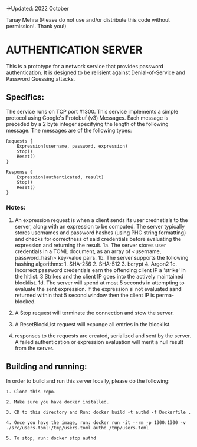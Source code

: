 ->Updated: 2022 October

Tanay Mehra
(Please do not use and/or distribute this code without permission!. Thank you!)

# AUTHENTICATION SERVER

This is a prototype for a network service that provides password authentication.
It is designed to be relisient against Denial-of-Service and Password Guessing attacks.

## Specifics:

The service runs on TCP port #1300.
This service implements a simple protocol using Google's Protobuf (v3) Messages.
Each message is preceded by a 2 byte integer specifying the length of the following message.
The messages are of the following types:
```
Requests {
	Expression(username, password, expression)
	Stop()
	Reset()
}

Response {
	Expression(authenticated, result)
	Stop()
	Reset()
}
```
### Notes:
1. An expression request is when a client sends its user crednetials to the server, along with an expression to be computed. 
The server typically stores usernames and password hashes (using PHC string formatting) and checks for correctness of said credentials 
before evaluating the expression and returning the result.
	1a. The server stores user credentials in a TOML document, as an array of <username, password_hash> key-value pairs.
	1b. The server supports the following hashing algorithms:
		1. SHA-256
		2. SHA-512
		3. bcrypt
		4. Argon2
	1c. Incorrect password credentials earn the offending client IP a 'strike' in the hitlist. 3 Strikes and the client IP goes into the actively maintained blocklist.
	1d. The server will spend at most 5 seconds in attempting to evaluate the sent expression. If the expression si not evaluated aand returned within that 5 second window then the client IP is perma-blocked.

2. A Stop request will terminate the connection and stow the server.

3. A ResetBlockList request will expunge all entries in the blocklist.

4. responses to the requests are created, serialized and sent by the server. A failed authentication or expression evaluation will merit a null result from the server.

## Building and running:
In order to build and run this server locally, please do the following:

	1. Clone this repo.
	
	2. Make sure you have docker installed.
	
	3. CD to this directory and Run: docker build -t authd -f Dockerfile .
	
	4. Once you have the image, run: docker run -it --rm -p 1300:1300 -v ./src/users.toml:/tmp/users.toml authd /tmp/users.toml
	
	5. To stop, run: docker stop authd


 
